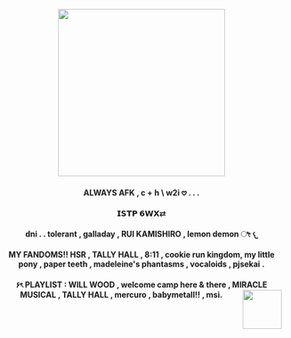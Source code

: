 <p align="center">
      <img width="300" height="300" src="https://imgcdn.sigstick.com/jyLBLdtlCpKgvj2s2LYa/cover-1.thumb256.png">
</p>
<h4 align="center"> ALWAYS AFK , c + h \ w2i 𖹭 . . .
<h4 align="center">  𝗜𝗦𝗧𝗣 𝟲𝗪𝗫⇄ 
<h4 align="center"> dni . . tolerant , galladay , RUI KAMISHIRO , lemon demon ೀ 𐔌
<h4 align="center"> MY FANDOMS!! HSR , TALLY HALL , 8:11 ,  cookie run kingdom, my little pony ,  paper teeth , madeleine's phantasms , vocaloids , pjsekai .
<h4 align="center"> ۶ৎ PLAYLIST : WILL WOOD , welcome camp here & there , MIRACLE MUSICAL , TALLY HALL , mercuro , babymetall!! , msi.
<img align="right" width="70" height="70" src="https://sticker.nyc3.cdn.digitaloceanspaces.com/20230124_128/file_10561631_128x128.webp">
